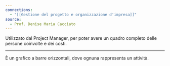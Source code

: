 ```yaml
---
connections:
  - "[[Gestione del progetto e organizzazione d'impresa]]"
source:
  - Prof. Denise Maria Cacciato
---
```

Utilizzato dal Project Manager, per poter avere un quadro completo delle persone coinvolte e dei costi.

---

È un grafico a barre orizzontali, dove ognuna rappresenta un attività.


